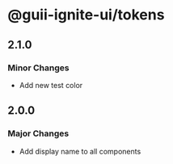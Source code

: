 # @guii-ignite-ui/tokens

## 2.1.0

### Minor Changes

- Add new test color

## 2.0.0

### Major Changes

- Add display name to all components
